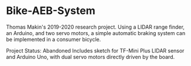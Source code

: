 # Bike-AEB-System
Thomas Makin's 2019-2020 research project.
Using a LIDAR range finder, an Arduino, and two servo motors, a simple automatic braking system can be implemented in a consumer bicycle.

Project Status: Abandoned
Includes sketch for TF-Mini Plus LIDAR sensor and Arduino Uno, with dual servo motors directly driven by the board.
